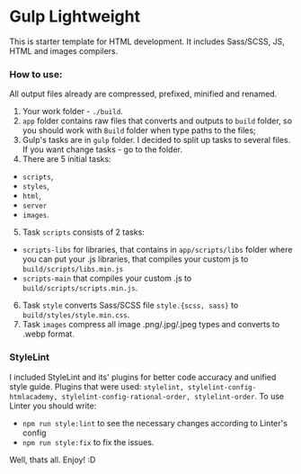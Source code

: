# Gulp Lightweight
This is starter template for HTML development.
It includes Sass/SCSS, JS, HTML and images compilers. 

### How to use: 
All output files already are compressed, prefixed, minified and renamed.
1. Your work folder - `./build`.
2. `app` folder contains raw files that converts and outputs to `build` folder, so you should work with `Build` folder when type paths to the files;
3. Gulp's tasks are in `gulp` folder. I decided to split up tasks to several files. If you want change tasks - go to the folder.
4. There are 5 initial tasks: 
  * `scripts`, 
  * `styles`, 
  * `html`, 
  * `server` 
  * `images`.
5. Task `scripts` consists of 2 tasks: 
* `scripts-libs` for libraries, that contains in `app/scripts/libs` folder where you can put your .js libraries, that compiles your custom js to `build/scripts/libs.min.js`
* `scripts-main` that compiles your custom .js to `build/scripts/scripts.min.js`.
6. Task `style` converts Sass/SCSS file `style.{scss, sass}` to `build/styles/style.min.css`. 
7. Task `images` compress all image .png/.jpg/.jpeg types and converts to .webp format.

### StyleLint
I included StyleLint and its' plugins for better code accuracy and unified style guide. Plugins that were used:
`stylelint, stylelint-config-htmlacademy, stylelint-config-rational-order, stylelint-order`.
To use Linter you should write: 
- `npm run style:lint` to see the necessary changes according to Linter's config 
- `npm run style:fix` to fix the issues.

Well, thats all. Enjoy! :D